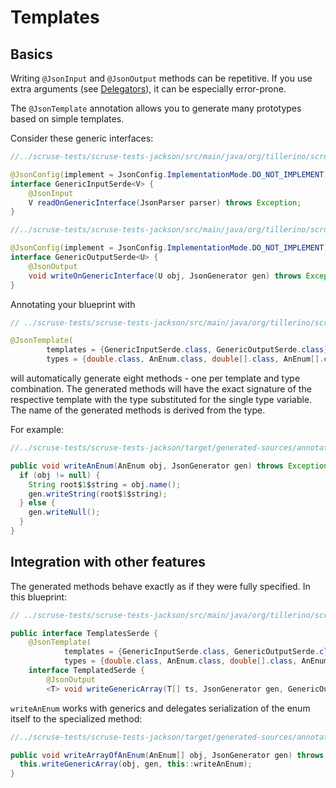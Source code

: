 # Templates

## Basics
Writing `@JsonInput` and `@JsonOutput` methods can be repetitive.
If you use extra arguments (see [Delegators](delegators.md)), it can be especially error-prone.

The `@JsonTemplate` annotation allows you to generate many prototypes based on simple templates.

Consider these generic interfaces:

```java
//../scruse-tests/scruse-tests-jackson/src/main/java/org/tillerino/scruse/tests/base/features/GenericsSerde.java#L16-L20

@JsonConfig(implement = JsonConfig.ImplementationMode.DO_NOT_IMPLEMENT)
interface GenericInputSerde<V> {
    @JsonInput
    V readOnGenericInterface(JsonParser parser) throws Exception;
}
```
```java
//../scruse-tests/scruse-tests-jackson/src/main/java/org/tillerino/scruse/tests/base/features/GenericsSerde.java#L23-L27

@JsonConfig(implement = JsonConfig.ImplementationMode.DO_NOT_IMPLEMENT)
interface GenericOutputSerde<U> {
    @JsonOutput
    void writeOnGenericInterface(U obj, JsonGenerator gen) throws Exception;
}
```

Annotating your blueprint with
```java
// ../scruse-tests/scruse-tests-jackson/src/main/java/org/tillerino/scruse/tests/base/features/TemplatesSerde.java#L14-L16

@JsonTemplate(
        templates = {GenericInputSerde.class, GenericOutputSerde.class},
        types = {double.class, AnEnum.class, double[].class, AnEnum[].class})
```
will automatically generate eight methods - one per template and type combination.
The generated methods will have the exact signature of the respective template with the type substituted for the single type variable.
The name of the generated methods is derived from the type.

For example:
```java
//../scruse-tests/scruse-tests-jackson/target/generated-sources/annotations/org/tillerino/scruse/tests/base/features/TemplatesSerde$TemplatedSerdeImpl.java#L87-L94

public void writeAnEnum(AnEnum obj, JsonGenerator gen) throws Exception {
  if (obj != null) {
    String root$1$string = obj.name();
    gen.writeString(root$1$string);
  } else {
    gen.writeNull();
  }
}
```

## Integration with other features

The generated methods behave exactly as if they were fully specified. In this blueprint:
```java
// ../scruse-tests/scruse-tests-jackson/src/main/java/org/tillerino/scruse/tests/base/features/TemplatesSerde.java#L13-L19

public interface TemplatesSerde {
    @JsonTemplate(
            templates = {GenericInputSerde.class, GenericOutputSerde.class},
            types = {double.class, AnEnum.class, double[].class, AnEnum[].class})
    interface TemplatedSerde {
        @JsonOutput
        <T> void writeGenericArray(T[] ts, JsonGenerator gen, GenericOutputSerde<T> serde) throws Exception;
```

`writeAnEnum` works with generics and delegates serialization of the enum itself to the specialized method:
```java
//../scruse-tests/scruse-tests-jackson/target/generated-sources/annotations/org/tillerino/scruse/tests/base/features/TemplatesSerde$TemplatedSerdeImpl.java#L156-L158

public void writeArrayOfAnEnum(AnEnum[] obj, JsonGenerator gen) throws Exception {
  this.writeGenericArray(obj, gen, this::writeAnEnum);
}
```